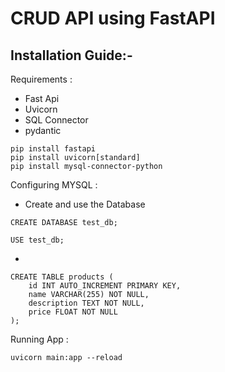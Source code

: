# CRUD API using FastAPI


## Installation Guide:-


Requirements :
 * Fast Api
 * Uvicorn
 * SQL Connector
 * pydantic
 
``` pip install fastapi ```<br>
``` pip install uvicorn[standard] ```<br>
``` pip install mysql-connector-python ```<br>



Configuring MYSQL :

* Create and use the Database
``` 
CREATE DATABASE test_db;
```

```
USE test_db;
```

*

``` 
CREATE TABLE products (
    id INT AUTO_INCREMENT PRIMARY KEY,
    name VARCHAR(255) NOT NULL,
    description TEXT NOT NULL,
    price FLOAT NOT NULL
);
```

Running App : 

``` uvicorn main:app --reload ```
